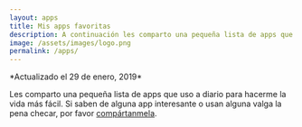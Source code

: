 ```yaml
---
layout: apps
title: Mis apps favoritas
description: A continuación les comparto una pequeña lista de apps que uso a diario para hacerme la existencia más fácil y feliz. Si conocen alguna app interesante o usan alguna valga la pena descargarse por favor compártanmela.
image: /assets/images/logo.png
permalink: /apps/
---
```


<p class="text-center">*Actualizado el 29 de enero, 2019*</p>

Les comparto una pequeña lista de apps que uso a diario para hacerme la vida más fácil. Si saben de alguna app interesante o usan alguna valga la pena checar, por favor [compártanmela][1].

[1]: /contacto/
